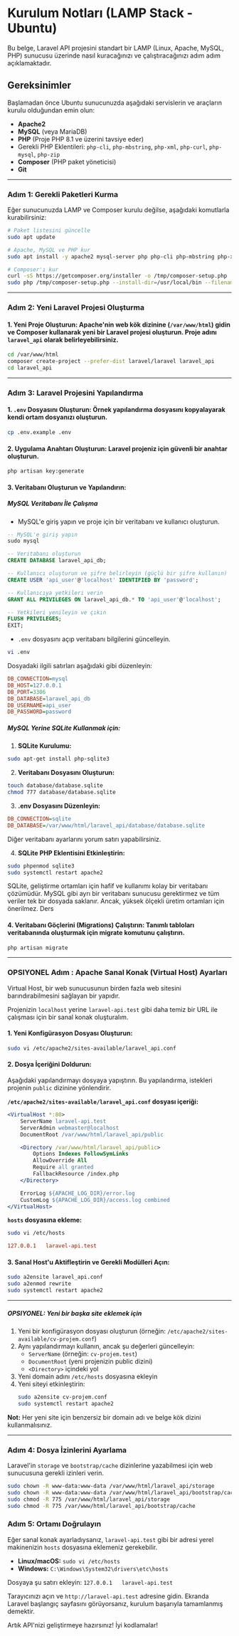 # Kurulum Notları (LAMP Stack - Ubuntu)

Bu belge, Laravel API projesini standart bir LAMP (Linux, Apache, MySQL, PHP) sunucusu üzerinde nasıl kuracağınızı ve çalıştıracağınızı adım adım açıklamaktadır.

## Gereksinimler

Başlamadan önce Ubuntu sunucunuzda aşağıdaki servislerin ve araçların kurulu olduğundan emin olun:

- **Apache2**
- **MySQL** (veya MariaDB)
- **PHP** (Proje PHP 8.1 ve üzerini tavsiye eder)
- Gerekli PHP Eklentileri: `php-cli`, `php-mbstring`, `php-xml`, `php-curl`, `php-mysql`, `php-zip`
- **Composer** (PHP paket yöneticisi)
- **Git**

---

### Adım 1: Gerekli Paketleri Kurma

Eğer sunucunuzda LAMP ve Composer kurulu değilse, aşağıdaki komutlarla kurabilirsiniz:

```bash
# Paket listesini güncelle
sudo apt update

# Apache, MySQL ve PHP kur
sudo apt install -y apache2 mysql-server php php-cli php-mbstring php-xml php-curl php-mysql php-zip unzip

# Composer'ı kur
curl -sS https://getcomposer.org/installer -o /tmp/composer-setup.php
sudo php /tmp/composer-setup.php --install-dir=/usr/local/bin --filename=composer
```

---

### Adım 2: Yeni Laravel Projesi Oluşturma

#### 1. **Yeni Proje Oluşturun:** Apache'nin web kök dizinine (`/var/www/html`) gidin ve Composer kullanarak yeni bir Laravel projesi oluşturun. Proje adını `laravel_api` olarak belirleyebilirsiniz.

```bash
cd /var/www/html
composer create-project --prefer-dist laravel/laravel laravel_api
cd laravel_api
```

---

### Adım 3: Laravel Projesini Yapılandırma

#### 1. **`.env` Dosyasını Oluşturun:** Örnek yapılandırma dosyasını kopyalayarak kendi ortam dosyanızı oluşturun.

```bash
cp .env.example .env
```

#### 2. **Uygulama Anahtarı Oluşturun:** Laravel projeniz için güvenli bir anahtar oluşturun.

```bash
php artisan key:generate
```

#### 3. **Veritabanı Oluşturun ve Yapılandırın:**

##### MySQL Veritabanı İle Çalışma

- MySQL'e giriş yapın ve proje için bir veritabanı ve kullanıcı oluşturun.

```sql
-- MySQL'e giriş yapın
sudo mysql

-- Veritabanı oluşturun
CREATE DATABASE laravel_api_db;

-- Kullanıcı oluşturun ve şifre belirleyin (güçlü bir şifre kullanın)
CREATE USER 'api_user'@'localhost' IDENTIFIED BY 'password';

-- Kullanıcıya yetkileri verin
GRANT ALL PRIVILEGES ON laravel_api_db.* TO 'api_user'@'localhost';

-- Yetkileri yenileyin ve çıkın
FLUSH PRIVILEGES;
EXIT;
```

- `.env` dosyasını açıp veritabanı bilgilerini güncelleyin.

```bash
vi .env
```

Dosyadaki ilgili satırları aşağıdaki gibi düzenleyin:

```ini
DB_CONNECTION=mysql
DB_HOST=127.0.0.1
DB_PORT=3306
DB_DATABASE=laravel_api_db
DB_USERNAME=api_user
DB_PASSWORD=password
```

##### MySQL Yerine SQLite Kullanmak için:

1. **SQLite Kurulumu:**

```bash
sudo apt-get install php-sqlite3
```

2. **Veritabanı Dosyasını Oluşturun:**

```bash
touch database/database.sqlite
chmod 777 database/database.sqlite
```

3. **.env Dosyasını Düzenleyin:**

```ini
DB_CONNECTION=sqlite
DB_DATABASE=/var/www/html/laravel_api/database/database.sqlite
```

Diğer veritabanı ayarlarını yorum satırı yapabilirsiniz.

4. **SQLite PHP Eklentisini Etkinleştirin:**

```bash
sudo phpenmod sqlite3
sudo systemctl restart apache2
```

SQLite, geliştirme ortamları için hafif ve kullanımı kolay bir veritabanı çözümüdür. MySQL gibi ayrı bir veritabanı sunucusu gerektirmez ve tüm veriler tek bir dosyada saklanır. Ancak, yüksek ölçekli üretim ortamları için önerilmez. Ders

#### 4. **Veritabanı Göçlerini (Migrations) Çalıştırın:** Tanımlı tabloları veritabanında oluşturmak için migrate komutunu çalıştırın.

```bash
php artisan migrate
```

---

### OPSIYONEL Adım : Apache Sanal Konak (Virtual Host) Ayarları

Virtual Host, bir web sunucusunun birden fazla web sitesini barındırabilmesini sağlayan bir yapıdır.

Projenizin `localhost` yerine `laravel-api.test` gibi daha temiz bir URL ile çalışması için bir sanal konak oluşturalım.

#### 1. **Yeni Konfigürasyon Dosyası Oluşturun:**

```bash
sudo vi /etc/apache2/sites-available/laravel_api.conf
```

#### 2. **Dosya İçeriğini Doldurun:**

Aşağıdaki yapılandırmayı dosyaya yapıştırın. Bu yapılandırma, istekleri projenin `public` dizinine yönlendirir.

**`/etc/apache2/sites-available/laravel_api.conf` dosyası içeriği:**

```apache
<VirtualHost *:80>
    ServerName laravel-api.test
    ServerAdmin webmaster@localhost
    DocumentRoot /var/www/html/laravel_api/public

    <Directory /var/www/html/laravel_api/public>
        Options Indexes FollowSymLinks
        AllowOverride All
        Require all granted
        FallbackResource /index.php
    </Directory>

    ErrorLog ${APACHE_LOG_DIR}/error.log
    CustomLog ${APACHE_LOG_DIR}/access.log combined
</VirtualHost>
```

**`hosts` dosyasına ekleme:**

```bash
sudo vi /etc/hosts
```

```ini
127.0.0.1   laravel-api.test
```

#### 3. **Sanal Host'u Aktifleştirin ve Gerekli Modülleri Açın:**

```bash
sudo a2ensite laravel_api.conf
sudo a2enmod rewrite
sudo systemctl restart apache2
```

---

##### OPSIYONEL: Yeni bir başka site eklemek için

1. Yeni bir konfigürasyon dosyası oluşturun
   (örneğin: `/etc/apache2/sites-available/cv-projem.conf`)
2. Aynı yapılandırmayı kullanın, ancak şu değerleri güncelleyin:
   - `ServerName` (örneğin: `cv-projem.test`)
   - `DocumentRoot` (yeni projenizin public dizini)
   - `<Directory>` içindeki yol
3. Yeni domain adını `/etc/hosts` dosyasına ekleyin
4. Yeni siteyi etkinleştirin:
   ```bash
   sudo a2ensite cv-projem.conf
   sudo systemctl restart apache2
   ```

**Not:** Her yeni site için benzersiz bir domain adı ve belge kök dizini kullanmalısınız.

---

### Adım 4: Dosya İzinlerini Ayarlama

Laravel'in `storage` ve `bootstrap/cache` dizinlerine yazabilmesi için web sunucusuna gerekli izinleri verin.

```bash
sudo chown -R www-data:www-data /var/www/html/laravel_api/storage
sudo chown -R www-data:www-data /var/www/html/laravel_api/bootstrap/cache
sudo chmod -R 775 /var/www/html/laravel_api/storage
sudo chmod -R 775 /var/www/html/laravel_api/bootstrap/cache
```

### Adım 5: Ortamı Doğrulayın

Eğer sanal konak ayarladıysanız, `laravel-api.test` gibi bir adresi yerel makinenizin `hosts` dosyasına eklemeniz gerekebilir.

- **Linux/macOS:** `sudo vi /etc/hosts`
- **Windows:** `C:\Windows\System32\drivers\etc\hosts`

Dosyaya şu satırı ekleyin:
`127.0.0.1   laravel-api.test`

Tarayıcınızı açın ve `http://laravel-api.test` adresine gidin. Ekranda Laravel başlangıç sayfasını görüyorsanız, kurulum başarıyla tamamlanmış demektir.

Artık API'nizi geliştirmeye hazırsınız! İyi kodlamalar!
